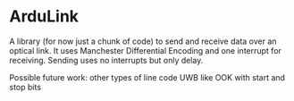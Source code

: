 ArduLink
========

A library (for now just a chunk of code) to send and receive data over an optical link. It uses Manchester Differential Encoding and one interrupt for receiving. Sending uses no interrupts but only delay.

Possible future work: 
 other types of line code
	UWB like
	OOK with start and stop bits

